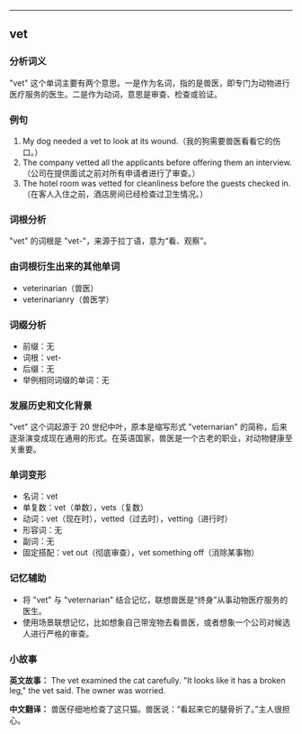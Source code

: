 
---------------
## vet
### 分析词义
"vet" 这个单词主要有两个意思。一是作为名词，指的是兽医，即专门为动物进行医疗服务的医生。二是作为动词，意思是审查、检查或验证。

### 例句
1. My dog needed a vet to look at its wound.（我的狗需要兽医看看它的伤口。）
2. The company vetted all the applicants before offering them an interview.（公司在提供面试之前对所有申请者进行了审查。）
3. The hotel room was vetted for cleanliness before the guests checked in.（在客人入住之前，酒店房间已经检查过卫生情况。）

### 词根分析
"vet" 的词根是 "vet-"，来源于拉丁语，意为“看、观察”。

### 由词根衍生出来的其他单词
- veterinarian（兽医）
- veterinarianry（兽医学）

### 词缀分析
- 前缀：无
- 词根：vet-
- 后缀：无
- 举例相同词缀的单词：无

### 发展历史和文化背景
"vet" 这个词起源于 20 世纪中叶，原本是缩写形式 "veternarian" 的简称，后来逐渐演变成现在通用的形式。在英语国家，兽医是一个古老的职业，对动物健康至关重要。

### 单词变形
- 名词：vet
- 单复数：vet（单数），vets（复数）
- 动词：vet（现在时），vetted（过去时），vetting（进行时）
- 形容词：无
- 副词：无
- 固定搭配：vet out（彻底审查），vet something off（消除某事物）

### 记忆辅助
- 将 "vet" 与 "veternarian" 结合记忆，联想兽医是“终身”从事动物医疗服务的医生。
- 使用场景联想记忆，比如想象自己带宠物去看兽医，或者想象一个公司对候选人进行严格的审查。

### 小故事
**英文故事：**
The vet examined the cat carefully. "It looks like it has a broken leg," the vet said. The owner was worried.

**中文翻译：**
兽医仔细地检查了这只猫。兽医说：“看起来它的腿骨折了。”主人很担心。

